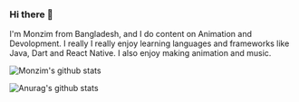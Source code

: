 ### Hi there 👋

I'm Monzim from Bangladesh, and I do content on Animation and Devolopment. I really 
I really enjoy learning languages and frameworks like Java, Dart and React Native. I also enjoy making animation and music.

![Monzim's github stats](https://github-readme-stats.vercel.app/api?username=monzim)

![Anurag's github stats](https://github-readme-stats.vercel.app/api?username=monzim&hide=contribs,prs)

